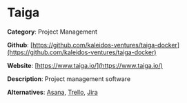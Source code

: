 
# Taiga

**Category**: Project Management

**Github**: [https://github.com/kaleidos-ventures/taiga-docker](https://github.com/kaleidos-ventures/taiga-docker)

**Website**: [https://www.taiga.io/](https://www.taiga.io/)

**Description**:
Project management software

**Alternatives**: [Asana](https://asana.com/), [Trello](https://trello.com/), [Jira](https://www.atlassian.com/software/jira)
